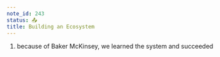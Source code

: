 ```yaml
---
note_id: 243
status: 📤
title: Building an Ecosystem
---
```


1. because of Baker McKinsey, we learned the system and succeeded